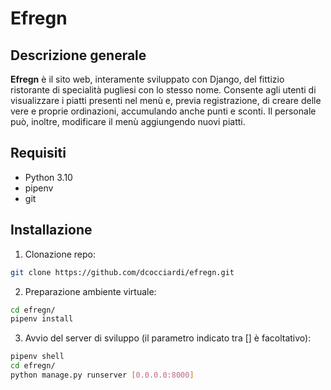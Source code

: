 # Efregn



## Descrizione generale
**Efregn** è il sito web, interamente sviluppato con Django, del fittizio ristorante di specialità pugliesi con lo stesso nome. 
Consente agli utenti di visualizzare i piatti presenti nel menù e, previa registrazione, di creare delle vere e proprie ordinazioni, accumulando anche punti e sconti. 
Il personale può, inoltre, modificare il menù aggiungendo nuovi piatti.
## Requisiti
- Python 3.10
- pipenv
- git

## Installazione
1. Clonazione repo:
```bash
git clone https://github.com/dcocciardi/efregn.git
```
2. Preparazione ambiente virtuale:
```bash
cd efregn/
pipenv install
```
3. Avvio del server di sviluppo (il parametro indicato tra [] è facoltativo):
```bash
pipenv shell
cd efregn/
python manage.py runserver [0.0.0.0:8000]
```
